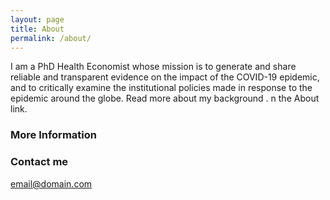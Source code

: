 ```yaml
---
layout: page
title: About
permalink: /about/
---
```

I am a PhD Health Economist whose mission is to generate and share reliable and transparent evidence on the impact of the COVID-19 epidemic, and to critically examine the institutional policies made in response to the epidemic around the globe. Read more about my background .
n the About link.



### More Information


### Contact me

[email@domain.com](mailto:email@domain.com)
